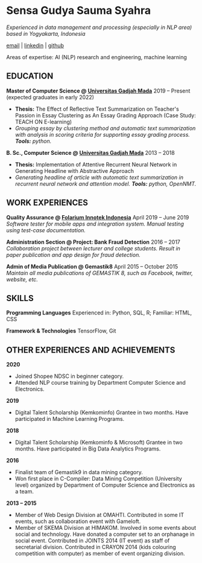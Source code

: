 # **Sensa Gudya Sauma Syahra**

_Experienced in data management and processing (especially in NLP area) based in Yogyakarta, Indonesia_

[email](sensagudya@gmail.com) | [linkedin](linkedin.com/in/sensa-gudya-sauma-syahra) | [github](github.com/sensagudya)

Areas of expertise: AI (NLP) research and engineering, machine learning

## **EDUCATION**

**Master of Computer Science @ [Universitas Gadjah Mada](https://mkom.ugm.ac.id/)**
2019 – Present (expected graduates in early 2022)
- **Thesis:** The Effect of Reflective Text Summarization on Teacher's Passion in Essay Clustering as An Essay Grading Approach (Case Study: TEACH ON E-learning)
- _Grouping essay by clustering method and automatic text summarization with analysis in scoring criteria for supporting essay grading process. **Tools:** python._

**B. Sc., Computer Science @ [Universitas Gadjah Mada](https://dcse.fmipa.ugm.ac.id/site/en/welcome/)**
2013 – 2018 
- **Thesis:** Implementation of Attentive Recurrent Neural Network in Generating Headline with Abstractive Approach
- _Generating headline of article with automatic text summarization in recurrent neural network and attention model. **Tools:** python, OpenNMT._

## **WORK EXPERIENCES**

**Quality Assurance @ [Folarium Innotek Indonesia](https://www.linkedin.com/company/erp-folarium/)**
April 2019 – June 2019
_Software tester for mobile apps and integration system. Manual testing using test-case documentation._

**Administration Section @ Project: Bank Fraud Detection**
2016 – 2017 
_Collaboration project between lecturer and college students. Result in paper publication and app design for fraud detection._

**Admin of Media Publication @ Gemastik8**
April 2015 – October 2015
_Maintain all media publications of GEMASTIK 8, such as Facebook, twitter, website, etc._

## **SKILLS**

**Programming Languages** 	Experienced in: Python, SQL, R; Familiar: HTML, CSS

**Framework & Technologies** 	TensorFlow, Git


## **OTHER EXPERIENCES AND ACHIEVEMENTS**

**2020** 
- Joined Shopee NDSC in beginner category.
- Attended NLP course training by Department Computer Science and Electronics.

**2019** 
- Digital Talent Scholarship (Kemkominfo) Grantee in two months. Have participated in Machine Learning Programs.

**2018** 
- Digital Talent Scholarship (Kemkominfo & Microsoft) Grantee in two months. Have participated in Big Data Analytics Programs.

**2016** 
- Finalist team of Gemastik9 in data mining category.
- Won first place in C-Compiler: Data Mining Competition (University level) organized by Department of Computer Science and Electronics as a team.

**2013 – 2015**
- Member of Web Design Division at OMAHTI. Contributed in some IT events, such as collaboration event with Gameloft.
- Member of SKEMA Division at HIMAKOM. Involved in some events about social and technology. Have donated a computer set to an orphanage in social event. Contributed in JOINTS 2014 (IT event) as staff of secretarial division. Contributed in CRAYON 2014 (kids colouring competition with computer) as member of event organizing division.
